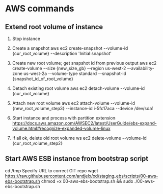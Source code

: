 # AWS commands

## Extend root volume of instance
1) Stop instance

2) Create a snapshot
aws ec2 create-snapshot --volume-id {cur_root_volume} --description 'Initial snapshot'

3) Create new root volume; get snapshot id from previous output
aws ec2 create-volume --size {new_size_gb} --region us-west-2 --availability-zone us-west-2a --volume-type standard --snapshot-id {snapshot_id_of_root_volume}

4) Detach existing root volume
aws ec2 detach-volume --volume-id {cur_root_volume}

5) Attach new root volume
aws ec2 attach-volume --volume-id {new_root_volume_step3} --instance-id i-5fc17aca --device /dev/sda1

6) Start instance and process with partition extension
https://docs.aws.amazon.com/AWSEC2/latest/UserGuide/ebs-expand-volume.html#recognize-expanded-volume-linux

7) If all ok, delete old root volume
ws ec2 delete-volume --volume-id {cur_root_volume_step2}


## Start AWS ESB instance from bootstrap script

cd /tmp
Specify URL to correct GIT repo
wget https://raw.githubusercontent.com/andjelx/xd/staging_ebs/scripts/00-aws-ebs-bootstrap.sh
chmod +x 00-aws-ebs-bootstrap.sh && sudo ./00-aws-ebs-bootstrap.sh

